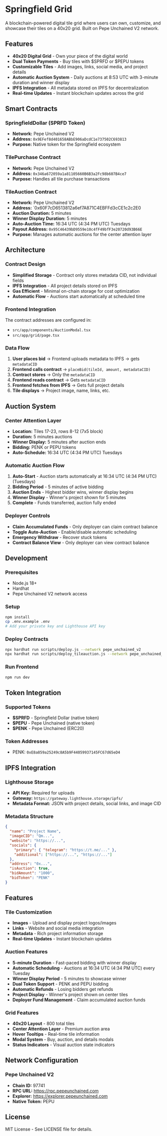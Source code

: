 # Springfield Grid

A blockchain-powered digital tile grid where users can own, customize, and showcase their tiles on a 40x20 grid. Built on Pepe Unchained V2 network.

## Features

- **40x20 Digital Grid** - Own your piece of the digital world
- **Dual Token Payments** - Buy tiles with $SPRFD or $PEPU tokens
- **Customizable Tiles** - Add images, links, social media, and project details
- **Automatic Auction System** - Daily auctions at 8:53 UTC with 3-minute duration and winner display
- **IPFS Integration** - All metadata stored on IPFS for decentralization
- **Real-time Updates** - Instant blockchain updates across the grid

## Smart Contracts

### SpringfieldDollar (SPRFD Token)
- **Network:** Pepe Unchained V2
- **Address:** `0x9EFef8d401658ABbE906aDcdC1e737502C693813`
- **Purpose:** Native token for the Springfield ecosystem

### TilePurchase Contract
- **Network:** Pepe Unchained V2
- **Address:** `0x346a672059a1a81105660B6B3a2Fc98b607B4ce7`
- **Purpose:** Handles all tile purchase transactions

### TileAuction Contract
- **Network:** Pepe Unchained V2
- **Address:** `0x60F7cD6513812a6ef7A871C4EBFFd3cCE1c2c2E0
- **Auction Duration:** 5 minutes
- **Winner Display Duration:** 5 minutes
- **Auto-Auction Time:** 16:34 UTC (4:34 PM UTC) Tuesdays
- **Payout Address:** `0x95C46439bD9559e10c4fF49bfF3e20720d93B66E`
- **Purpose:** Manages automatic auctions for the center attention layer

## Architecture

### Contract Design
- **Simplified Storage** - Contract only stores metadata CID, not individual fields
- **IPFS Integration** - All project details stored on IPFS
- **Gas Efficient** - Minimal on-chain storage for cost optimization
- **Automatic Flow** - Auctions start automatically at scheduled time

### Frontend Integration
The contract addresses are configured in:
- `src/app/components/AuctionModal.tsx`
- `src/app/grid/page.tsx`

### Data Flow
1. **User places bid** → Frontend uploads metadata to IPFS → gets `metadataCID`
2. **Frontend calls contract** → `placeBid(tileId, amount, metadataCID)`
3. **Contract stores** → Only the `metadataCID`
4. **Frontend reads contract** → Gets `metadataCID`
5. **Frontend fetches from IPFS** → Gets full project details
6. **Tile displays** → Project image, name, links, etc.

## Auction System

### Center Attention Layer
- **Location:** Tiles 17-23, rows 8-12 (7x5 block)
- **Duration:** 5 minutes auctions
- **Winner Display:** 5 minutes after auction ends
- **Bidding:** PENK or PEPU tokens
- **Auto-Schedule:** 16:34 UTC (4:34 PM UTC) Tuesdays

### Automatic Auction Flow
1. **Auto-Start** - Auction starts automatically at 16:34 UTC (4:34 PM UTC) (Tuesdays)
2. **Bidding Period** - 5 minutes of active bidding
3. **Auction Ends** - Highest bidder wins, winner display begins
4. **Winner Display** - Winner's project shown for 5 minutes
5. **Complete** - Funds transferred, auction fully ended

### Deployer Controls
- **Claim Accumulated Funds** - Only deployer can claim contract balance
- **Toggle Auto-Auction** - Enable/disable automatic scheduling
- **Emergency Withdraw** - Recover stuck tokens
- **Contract Balance View** - Only deployer can view contract balance

## Development

### Prerequisites
- Node.js 18+
- Hardhat
- Pepe Unchained V2 network access

### Setup
```bash
npm install
cp .env.example .env
# Add your private key and Lighthouse API key
```

### Deploy Contracts
```bash
npx hardhat run scripts/deploy.js --network pepe_unchained_v2
npx hardhat run scripts/deploy_tileauction.js --network pepe_unchained_v2
```

### Run Frontend
```bash
npm run dev
```

## Token Integration

### Supported Tokens
- **$SPRFD** - Springfield Dollar (native token)
- **$PEPU** - Pepe Unchained (native token)
- **$PENK** - Pepe Unchained (ERC20)

### Token Addresses
- PENK: `0xE8a859a25249c8A5b9F44059937145FC67d65eD4`

## IPFS Integration

### Lighthouse Storage
- **API Key:** Required for uploads
- **Gateway:** `https://gateway.lighthouse.storage/ipfs/`
- **Metadata Format:** JSON with project details, social links, and image CID

### Metadata Structure
```json
{
  "name": "Project Name",
  "imageCID": "Qm...",
  "website": "https://...",
  "socials": {
    "primary": { "telegram": "https://t.me/..." },
    "additional": ["https://...", "https://..."]
  },
  "address": "0x...",
  "isAuction": true,
  "bidAmount": "1000",
  "bidToken": "PENK"
}
```

## Features

### Tile Customization
- **Images** - Upload and display project logos/images
- **Links** - Website and social media integration
- **Metadata** - Rich project information storage
- **Real-time Updates** - Instant blockchain updates

### Auction Features
- **5-minute Duration** - Fast-paced bidding with winner display
- **Automatic Scheduling** - Auctions at 16:34 UTC (4:34 PM UTC) every Tuesday
- **Winner Display Period** - 5 minutes to showcase winner
- **Dual Token Support** - PENK and PEPU bidding
- **Automatic Refunds** - Losing bidders get refunds
- **Project Display** - Winner's project shown on center tiles
- **Deployer Fund Management** - Claim accumulated auction funds

### Grid Features
- **40x20 Layout** - 800 total tiles
- **Center Attention Layer** - Premium auction area
- **Hover Tooltips** - Real-time tile information
- **Modal System** - Buy, auction, and details modals
- **Status Indicators** - Visual auction state indicators

## Network Configuration

### Pepe Unchained V2
- **Chain ID:** 97741
- **RPC URL:** https://rpc.pepeunchained.com
- **Explorer:** https://explorer.pepeunchained.com
- **Native Token:** PEPU

## License

MIT License - See LICENSE file for details.


